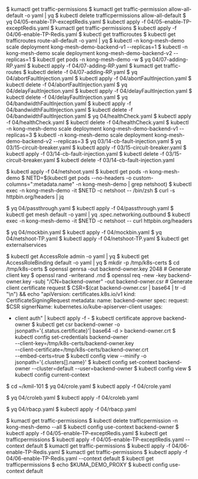 $ kumactl get traffic-permissions
$ kumactl get traffic-permission allow-all-default -o yaml | yq
$ kubectl delete trafficpermissions allow-all-default
$ yq 04/05-enable-TP-exceptRedis.yaml
$ kubectl apply -f 04/05-enable-TP-exceptRedis.yaml
$ kumactl get traffic-permissions
$ kubectl apply -f 04/06-enable-TP-Redis.yaml
$ kubectl get trafficroutes
$ kubectl get trafficroutes route-all-default -o yaml | yq
$ kubectl -n kong-mesh-demo scale deployment kong-mesh-demo-backend-v1 --replicas=1
$ kubectl -n kong-mesh-demo scale deployment kong-mesh-demo-backend-v2 --replicas=1
$ kubectl get pods -n kong-mesh-demo -w
$ yq 04/07-adding-RP.yaml
$ kubectl apply -f 04/07-adding-RP.yaml
$ kumactl get traffic-routes
$ kubectl delete -f 04/07-adding-RP.yaml
$ yq 04/abortFaultInjection.yaml
$ kubectl apply -f 04/abortFaultInjection.yaml
$ kubectl delete -f 04/abortFaultInjection.yaml
$ yq 04/delayFaultInjection.yaml
$ kubectl apply -f 04/delayFaultInjection.yaml
$ kubectl delete -f 04/delayFaultInjection.yaml
$ yq 04/bandwidthFaultInjection.yaml
$ kubectl apply -f 04/bandwidthFaultInjection.yaml
$ kubectl delete -f 04/bandwidthFaultInjection.yaml
$ yq 04/healthCheck.yaml
$ kubectl apply -f 04/healthCheck.yaml
$ kubectl delete -f 04/healthCheck.yaml
$ kubectl -n kong-mesh-demo scale deployment kong-mesh-demo-backend-v1 --replicas=3
$ kubectl -n kong-mesh-demo scale deployment kong-mesh-demo-backend-v2 --replicas=3
$ yq 03/14-cb-fault-injection.yaml
$ yq 03/15-circuit-breaker.yaml
$ kubectl apply -f 03/15-circuit-breaker.yaml
$ kubectl apply -f 03/14-cb-fault-injection.yaml
$ kubectl delete -f 03/15-circuit-breaker.yaml
$ kubectl delete -f 03/14-cb-fault-injection.yaml

$ kubectl apply -f 04/netshoot.yaml
$ kubectl get pods -n kong-mesh-demo
$ NETD=$(kubectl get pods --no-headers -o custom-columns=":metadata.name" -n kong-mesh-demo | grep netshoot)
$ kubectl exec -n kong-mesh-demo -it $NETD -c netshoot -- /bin/zsh
$ curl -s httpbin.org/headers | jq

$ yq 04/passthrough.yaml
$ kubectl apply -f 04/passthrough.yaml
$ kubectl get mesh default -o yaml | yq .spec.networking.outbound
$ kubectl exec -n kong-mesh-demo -it $NETD -c netshoot -- curl httpbin.org/headers

$ yq 04/mockbin.yaml
$ kubectl apply -f 04/mockbin.yaml
$ yq 04/netshoot-TP.yaml
$ kubectl apply -f 04/netshoot-TP.yaml
$ kubectl get externalservices

$ kubectl get AccessRole admin -o yaml | yq
$ kubectl get AccessRoleBinding default -o yaml | yq
$ mkdir -p /tmp/k8s-certs
$ cd /tmp/k8s-certs
$ openssl genrsa -out backend-owner.key 2048 # Generate client key
$ openssl rand -writerand .rnd
$ openssl req -new -key backend-owner.key -subj "/CN=backend-owner" -out backend-owner.csr # Generate client certificate request
$ CSR=$(cat backend-owner.csr | base64 | tr -d "\n") && echo "apiVersion: certificates.k8s.io/v1
kind: CertificateSigningRequest
metadata:
  name: backend-owner
spec:
  request: $CSR
  signerName: kubernetes.io/kube-apiserver-client
  usages:
  - client auth" | kubectl apply -f -
$ kubectl certificate approve backend-owner
$ kubectl get csr backend-owner -o jsonpath='{.status.certificate}'| base64 -d > backend-owner.crt
$ kubectl config set-credentials backend-owner \
--client-key=/tmp/k8s-certs/backend-owner.key \
--client-certificate=/tmp/k8s-certs/backend-owner.crt \
--embed-certs=true
$ kubectl config view --minify -o jsonpath='{.clusters[].name}'
$ kubectl config set-context backend-owner --cluster=default --user=backend-owner
$ kubectl config view
$ kubectl config current-context

$ cd ~/kmil-101
$ yq 04/crole.yaml
$ kubectl apply -f 04/crole.yaml

$ yq 04/croleb.yaml
$ kubectl apply -f 04/croleb.yaml

$ yq 04/rbacp.yaml
$ kubectl apply -f 04/rbacp.yaml

$ kumactl get traffic-permissions
$ kubectl delete trafficpermission -n kong-mesh-demo --all
$ kubectl config use-context backend-owner
$ kubectl apply -f 04/05-enable-TP-exceptRedis.yaml
$ kubectl get trafficpermissions
$ kubectl apply -f 04/05-enable-TP-exceptRedis.yaml --context default
$ kumactl get traffic-permissions
$ kubectl apply -f 04/06-enable-TP-Redis.yaml
$ kumactl get traffic-permissions
$ kubectl apply -f 04/06-enable-TP-Redis.yaml --context default
$ kubectl get trafficpermissions
$ echo $KUMA_DEMO_PROXY
$ kubectl config use-context default
